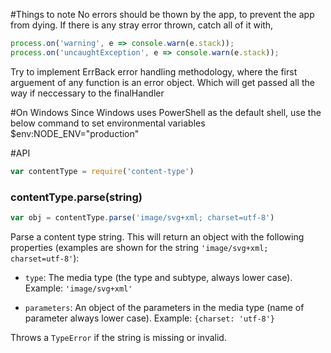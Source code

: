 
#Things to note
No errors should be thown by the app, to prevent the app from dying.
If there is any stray error thrown, catch all of it with,
```js
process.on('warning', e => console.warn(e.stack));
process.on('uncaughtException', e => console.warn(e.stack));
```
Try to implement ErrBack error handling methodology, where the first arguement of any function
is an error object. Which will get passed all the way if neccessary to the finalHandler

#On Windows
Since Windows uses PowerShell as the default shell, use the below command to set environmental variables
$env:NODE_ENV="production"



<!-- To modify the example API documentation below -->
#API
```js
var contentType = require('content-type')
```

### contentType.parse(string)
```js
var obj = contentType.parse('image/svg+xml; charset=utf-8')
```

Parse a content type string. This will return an object with the following
properties (examples are shown for the string `'image/svg+xml; charset=utf-8'`):

 - `type`: The media type (the type and subtype, always lower case).
   Example: `'image/svg+xml'`

 - `parameters`: An object of the parameters in the media type (name of parameter
   always lower case). Example: `{charset: 'utf-8'}`

Throws a `TypeError` if the string is missing or invalid.